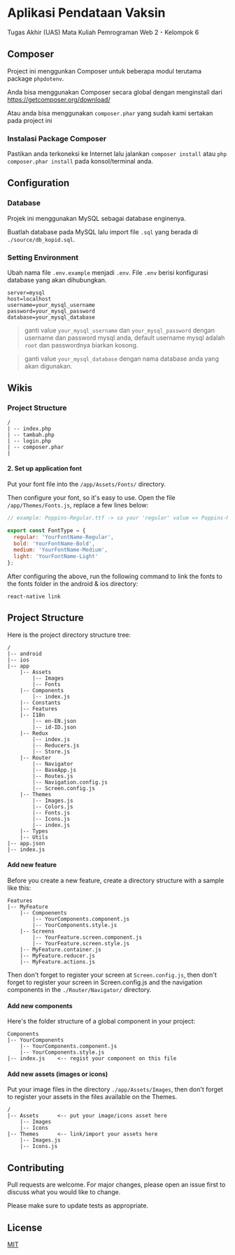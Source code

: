 # Aplikasi Pendataan Vaksin

Tugas Akhir (UAS) Mata Kuliah Pemrograman Web 2 - Kelompok 6

## Composer

Project ini menggunkan Composer untuk beberapa modul terutama package `phpdotenv`.

Anda bisa menggunakan Composer secara global dengan menginstall dari https://getcomposer.org/download/ 

Atau anda bisa menggunakan `composer.phar` yang sudah kami sertakan pada project ini

### Instalasi Package Composer
Pastikan anda terkoneksi ke Internet lalu jalankan `composer install` atau `php composer.phar install` pada konsol/terminal anda.

## Configuration
### Database
Projek ini menggunakan MySQL sebagai database enginenya. 

Buatlah database pada MySQL lalu import file `.sql` yang berada di `./source/db_kopid.sql`.

### Setting Environment
Ubah nama file `.env.example` menjadi `.env`. File `.env` berisi konfigurasi database yang akan dihubungkan.

```
server=mysql
host=localhost
username=your_mysql_username
password=your_mysql_password
database=your_mysql_database
```
> ganti value `your_mysql_username` dan `your_mysql_password` dengan username dan password mysql anda, default username mysql adalah `root` dan passwordnya biarkan kosong.

> ganti value `your_mysql_database` dengan nama database anda yang akan digunakan.

## Wikis
### Project Structure
```
/
| -- index.php
| -- tambah.php
| -- login.php
| -- composer.phar
|
```



#### 2. Set up application font
Put your font file into the `/app/Assets/Fonts/` directory.

Then configure your font, so it's easy to use. Open the file `/app/Themes/Fonts.js`, replace a few lines below:
```js
// example: Poppins-Regular.ttf -> so your 'regular' value => Poppins-Regular

export const FontType = {
  regular: 'YourFontName-Regular', 
  bold: 'YourFontName-Bold',
  medium: 'YourFontName-Medium',
  light: 'YourFontName-Light'
};
```
After configuring the above, run the following command to link the fonts to the fonts folder in the android & ios directory:
```shell script
react-native link
```

## Project Structure
Here is the project directory structure tree:
```
/
|-- android
|-- ios
|-- app
    |-- Assets
        |-- Images
        |-- Fonts
    |-- Components
        |-- index.js
    |-- Constants
    |-- Features
    |-- I18n
        |-- en-EN.json
        |-- id-ID.json
    |-- Redux
        |-- index.js
        |-- Reducers.js
        |-- Store.js
    |-- Router
        |-- Navigator
        |-- BaseApp.js
        |-- Routes.js
        |-- Navigation.config.js
        |-- Screen.config.js
    |-- Themes
        |-- Images.js
        |-- Colors.js
        |-- Fonts.js
        |-- Icons.js
        |-- index.js
    |-- Types
    |-- Utils
|-- app.json
|-- index.js
```

#### Add new feature
Before you create a new feature, create a directory structure with a sample like this:
```
Features
|-- MyFeature
    |-- Compoenents
        |-- YourComponents.component.js
        |-- YourComponents.style.js
    |-- Screens
        |-- YourFeature.screen.component.js
        |-- YourFeature.screen.style.js
    |-- MyFeature.container.js
    |-- MyFeature.reducer.js
    |-- MyFeature.actions.js
```
Then don't forget to register your screen at `Screen.config.js`, then don't forget to register your screen in Screen.config.js and the navigation components in the `./Router/Navigator/` directory.

#### Add new components
Here's the folder structure of a global component in your project:
```
Components
|-- YourComponents
    |-- YourComponents.component.js
    |-- YourComponents.style.js
|-- index.js    <-- regist your component on this file
```

#### Add new assets (images or icons)
Put your image files in the directory `./app/Assets/Images`, then don't forget to register your assets in the files available on the Themes.
```
/
|-- Assets      <-- put your image/icons asset here
    |-- Images 
    |-- Icons 
|-- Themes      <-- link/import your assets here
    |-- Images.js
    |-- Icons.js
```

## Contributing
Pull requests are welcome. For major changes, please open an issue first to discuss what you would like to change.

Please make sure to update tests as appropriate.

## License
[MIT](https://choosealicense.com/licenses/mit/)
